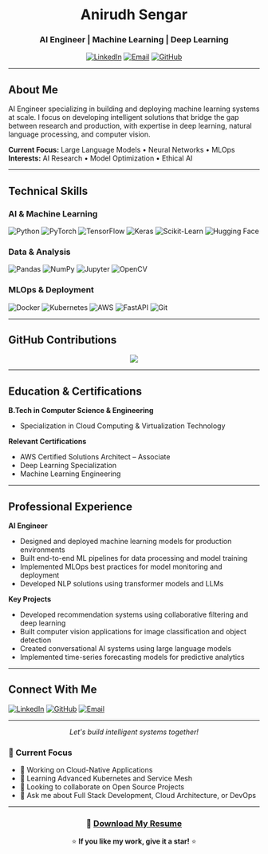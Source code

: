 <div align="center">
  
# Anirudh Sengar
### AI Engineer | Machine Learning | Deep Learning

[![LinkedIn](https://img.shields.io/badge/LinkedIn-0077B5?style=flat-square&logo=linkedin&logoColor=white)](https://www.linkedin.com/in/anirudhsengar)
[![Email](https://img.shields.io/badge/Email-D14836?style=flat-square&logo=gmail&logoColor=white)](mailto:anirudhsengar@outlook.com)
[![GitHub](https://img.shields.io/badge/GitHub-100000?style=flat-square&logo=github&logoColor=white)](https://github.com/anirudhsengar)

</div>

---

## About Me

AI Engineer specializing in building and deploying machine learning systems at scale. I focus on developing intelligent solutions that bridge the gap between research and production, with expertise in deep learning, natural language processing, and computer vision.

**Current Focus:** Large Language Models • Neural Networks • MLOps  
**Interests:** AI Research • Model Optimization • Ethical AI

---

## Technical Skills

### AI & Machine Learning
![Python](https://img.shields.io/badge/Python-3776AB?style=flat-square&logo=python&logoColor=white)
![PyTorch](https://img.shields.io/badge/PyTorch-EE4C2C?style=flat-square&logo=pytorch&logoColor=white)
![TensorFlow](https://img.shields.io/badge/TensorFlow-FF6F00?style=flat-square&logo=tensorflow&logoColor=white)
![Keras](https://img.shields.io/badge/Keras-D00000?style=flat-square&logo=keras&logoColor=white)
![Scikit-Learn](https://img.shields.io/badge/Scikit_Learn-F7931E?style=flat-square&logo=scikit-learn&logoColor=white)
![Hugging Face](https://img.shields.io/badge/🤗_Hugging_Face-FFD21E?style=flat-square)

### Data & Analysis
![Pandas](https://img.shields.io/badge/Pandas-150458?style=flat-square&logo=pandas&logoColor=white)
![NumPy](https://img.shields.io/badge/NumPy-013243?style=flat-square&logo=numpy&logoColor=white)
![Jupyter](https://img.shields.io/badge/Jupyter-F37626?style=flat-square&logo=jupyter&logoColor=white)
![OpenCV](https://img.shields.io/badge/OpenCV-5C3EE8?style=flat-square&logo=opencv&logoColor=white)

### MLOps & Deployment
![Docker](https://img.shields.io/badge/Docker-2496ED?style=flat-square&logo=docker&logoColor=white)
![Kubernetes](https://img.shields.io/badge/Kubernetes-326CE5?style=flat-square&logo=kubernetes&logoColor=white)
![AWS](https://img.shields.io/badge/AWS-232F3E?style=flat-square&logo=amazon-aws&logoColor=white)
![FastAPI](https://img.shields.io/badge/FastAPI-009688?style=flat-square&logo=fastapi&logoColor=white)
![Git](https://img.shields.io/badge/Git-F05032?style=flat-square&logo=git&logoColor=white)

---

## GitHub Contributions

<div align="center">
  
![](https://raw.githubusercontent.com/anirudhsengar/anirudhsengar/output/github-contribution-grid-snake.svg)

</div>

---

## Education & Certifications

**B.Tech in Computer Science & Engineering**
- Specialization in Cloud Computing & Virtualization Technology

**Relevant Certifications**
- AWS Certified Solutions Architect – Associate
- Deep Learning Specialization
- Machine Learning Engineering

---

## Professional Experience

**AI Engineer**
- Designed and deployed machine learning models for production environments
- Built end-to-end ML pipelines for data processing and model training
- Implemented MLOps best practices for model monitoring and deployment
- Developed NLP solutions using transformer models and LLMs

**Key Projects**
- Developed recommendation systems using collaborative filtering and deep learning
- Built computer vision applications for image classification and object detection
- Created conversational AI systems using large language models
- Implemented time-series forecasting models for predictive analytics

---

## Connect With Me

[![LinkedIn](https://img.shields.io/badge/LinkedIn-0077B5?style=flat-square&logo=linkedin&logoColor=white)](https://linkedin.com/in/anirudhsengar)
[![GitHub](https://img.shields.io/badge/GitHub-100000?style=flat-square&logo=github&logoColor=white)](https://github.com/anirudhsengar)
[![Email](https://img.shields.io/badge/Email-D14836?style=flat-square&logo=gmail&logoColor=white)](mailto:your.email@example.com)

---

<div align="center">
  <i>Let's build intelligent systems together!</i>
</div>

### 🎯 Current Focus
- 🔭 Working on Cloud-Native Applications
- 🌱 Learning Advanced Kubernetes and Service Mesh
- 👯 Looking to collaborate on Open Source Projects
- 💬 Ask me about Full Stack Development, Cloud Architecture, or DevOps

---

<div align="center">
  
### 📄 [Download My Resume](./Anirudh_Sengar_CV.pdf)

⭐️ **If you like my work, give it a star!** ⭐️

</div>
